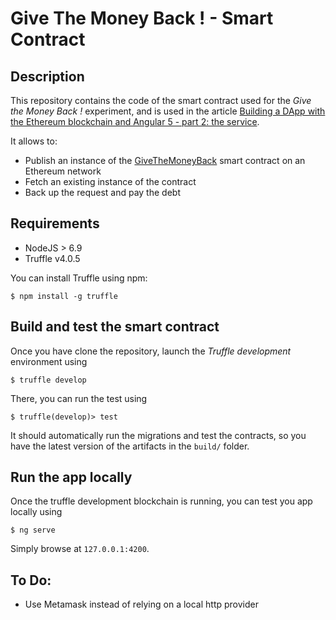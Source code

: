 # Give The Money Back ! - Smart Contract

## Description

This repository contains the code of the smart contract used for the *Give the Money Back !* experiment, and is used in the article [Building a DApp with the Ethereum blockchain and Angular 5 - part 2:
the service](http://huberisation.eu/2018/01/24/building-app-angular-ethereum-part-2/).

It allows to:
* Publish an instance of the [GiveTheMoneyBack](https://github.com/searev-experiments/gtmb-smart-contract) smart contract on an Ethereum network
* Fetch an existing instance of the contract
* Back up the request and pay the debt

## Requirements
* NodeJS > 6.9
* Truffle v4.0.5

You can install Truffle using npm:

```
$ npm install -g truffle
```

## Build and test the smart contract

Once you have clone the repository, launch the *Truffle development* environment using

```
$ truffle develop
```

There, you can run the test using

```
$ truffle(develop)> test
```

It should automatically run the migrations and test the contracts, so you have the latest version of the artifacts in the `build/` folder.

## Run the app locally

Once the truffle development blockchain is running, you can test you app locally using

```
$ ng serve
```

Simply browse at `127.0.0.1:4200`.

## To Do:
* Use Metamask instead of relying on a local http provider